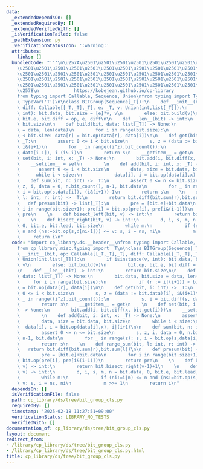 ```yaml
---
data:
  _extendedDependsOn: []
  _extendedRequiredBy: []
  _extendedVerifiedWith: []
  _isVerificationFailed: false
  _pathExtension: py
  _verificationStatusIcon: ':warning:'
  attributes:
    links: []
  bundledCode: "'''\n\u257A\u2501\u2501\u2501\u2501\u2501\u2501\u2501\u2501\u2501\u2501\
    \u2501\u2501\u2501\u2501\u2501\u2501\u2501\u2501\u2501\u2501\u2501\u2501\u2501\
    \u2501\u2501\u2501\u2501\u2501\u2501\u2501\u2501\u2501\u2501\u2501\u2501\u2501\
    \u2501\u2501\u2501\u2501\u2501\u2501\u2501\u2501\u2501\u2501\u2501\u2501\u2501\
    \u2501\u2501\u2501\u2501\u2501\u2501\u2501\u2501\u2501\u2501\u2501\u2501\u2501\
    \u2578\n             https://kobejean.github.io/cp-library               \n'''\n\
    from typing import Callable, Sequence, Union\nfrom typing import TypeVar\n_T =\
    \ TypeVar('T')\n\nclass BITGroup(Sequence[_T]):\n    def __init__(bit, op: Callable[[_T,_T],_T],\
    \ diff: Callable[[_T,_T],_T], e: _T, v: Union[int,list[_T]]):\n        if isinstance(v,\
    \ int): bit.data, bit.size = [e]*v, v\n        else: bit.build(v)\n        bit.op,\
    \ bit.e, bit.diff = op, e, diff\n\n    def __len__(bit) -> int:\n        return\
    \ bit.size\n\n    def build(bit, data: list[_T]) -> None:\n        bit.data, bit.size\
    \ = data, len(data)\n        for i in range(bit.size):\n            if (r := i|(i+1))\
    \ < bit.size: data[r] = bit.op(data[r], data[i])\n\n    def get(bit, i: int) ->\
    \ _T:\n        assert 0 <= i < bit.size\n        s, z = (data := bit.data)[i],\
    \ i&(i+1)\n        for _ in range((i^z).bit_count()):\n            s, i = bit.diff(s,\
    \ data[i-1]), i-(i&-i)\n        return s\n    __getitem__ = get\n    \n    def\
    \ set(bit, i: int, x: _T) -> None:\n        bit.add(i, bit.diff(x, bit.get(i)))\n\
    \    __setitem__ = set\n        \n    def add(bit, i: int, x: _T) -> None:\n \
    \       assert 0 <= i < bit.size\n        data, size = bit.data, bit.size\n  \
    \      while i < size:\n            data[i], i = bit.op(data[i],x), i|(i+1)\n\n\
    \    def sum(bit, n: int) -> _T:\n        assert 0 <= n <= bit.size\n        s,\
    \ z, i, data = 0, n.bit_count(), n-1, bit.data\n        for _ in range(z): s,\
    \ i = bit.op(s,data[i]), (i&(i+1))-1\n        return s\n    \n    def range_sum(bit,\
    \ l: int, r: int) -> _T:\n        return bit.diff(bit.sum(r),bit.sum(l))\n\n \
    \   def presum(bit) -> list[_T]:\n        pre = [bit.e]+bit.data\n        for\
    \ i in range(bit.size+1): pre[i] = bit.op(pre[i], pre[i&(i-1)])\n        return\
    \ pre\n    \n    def bisect_left(bit, v) -> int:\n        return bit.bisect_right(v-1)+1\n\
    \    \n    def bisect_right(bit, v) -> int:\n        d, i, s, m, n = bit.data,\
    \ 0, bit.e, bit.lead, bit.size\n        while m:\n            if (ni:=i|m) <=\
    \ n and (ns:=bit.op(s,d[ni-1])) <= v: s, i = ns, ni\n            m >>= 1\n   \
    \     return i\n"
  code: "import cp_library.ds.__header__\nfrom typing import Callable, Sequence, Union\n\
    from cp_library.misc.typing import _T\n\nclass BITGroup(Sequence[_T]):\n    def\
    \ __init__(bit, op: Callable[[_T,_T],_T], diff: Callable[[_T,_T],_T], e: _T, v:\
    \ Union[int,list[_T]]):\n        if isinstance(v, int): bit.data, bit.size = [e]*v,\
    \ v\n        else: bit.build(v)\n        bit.op, bit.e, bit.diff = op, e, diff\n\
    \n    def __len__(bit) -> int:\n        return bit.size\n\n    def build(bit,\
    \ data: list[_T]) -> None:\n        bit.data, bit.size = data, len(data)\n   \
    \     for i in range(bit.size):\n            if (r := i|(i+1)) < bit.size: data[r]\
    \ = bit.op(data[r], data[i])\n\n    def get(bit, i: int) -> _T:\n        assert\
    \ 0 <= i < bit.size\n        s, z = (data := bit.data)[i], i&(i+1)\n        for\
    \ _ in range((i^z).bit_count()):\n            s, i = bit.diff(s, data[i-1]), i-(i&-i)\n\
    \        return s\n    __getitem__ = get\n    \n    def set(bit, i: int, x: _T)\
    \ -> None:\n        bit.add(i, bit.diff(x, bit.get(i)))\n    __setitem__ = set\n\
    \        \n    def add(bit, i: int, x: _T) -> None:\n        assert 0 <= i < bit.size\n\
    \        data, size = bit.data, bit.size\n        while i < size:\n          \
    \  data[i], i = bit.op(data[i],x), i|(i+1)\n\n    def sum(bit, n: int) -> _T:\n\
    \        assert 0 <= n <= bit.size\n        s, z, i, data = 0, n.bit_count(),\
    \ n-1, bit.data\n        for _ in range(z): s, i = bit.op(s,data[i]), (i&(i+1))-1\n\
    \        return s\n    \n    def range_sum(bit, l: int, r: int) -> _T:\n     \
    \   return bit.diff(bit.sum(r),bit.sum(l))\n\n    def presum(bit) -> list[_T]:\n\
    \        pre = [bit.e]+bit.data\n        for i in range(bit.size+1): pre[i] =\
    \ bit.op(pre[i], pre[i&(i-1)])\n        return pre\n    \n    def bisect_left(bit,\
    \ v) -> int:\n        return bit.bisect_right(v-1)+1\n    \n    def bisect_right(bit,\
    \ v) -> int:\n        d, i, s, m, n = bit.data, 0, bit.e, bit.lead, bit.size\n\
    \        while m:\n            if (ni:=i|m) <= n and (ns:=bit.op(s,d[ni-1])) <=\
    \ v: s, i = ns, ni\n            m >>= 1\n        return i\n"
  dependsOn: []
  isVerificationFile: false
  path: cp_library/ds/tree/bit_group_cls.py
  requiredBy: []
  timestamp: '2025-02-18 11:27:51+09:00'
  verificationStatus: LIBRARY_NO_TESTS
  verifiedWith: []
documentation_of: cp_library/ds/tree/bit_group_cls.py
layout: document
redirect_from:
- /library/cp_library/ds/tree/bit_group_cls.py
- /library/cp_library/ds/tree/bit_group_cls.py.html
title: cp_library/ds/tree/bit_group_cls.py
---
```

